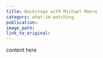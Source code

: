 ```yaml
---
title: Backstage with Michael Moore
category: what-im-watching
publication:
image_path:
link_to_original:
---
```

content here